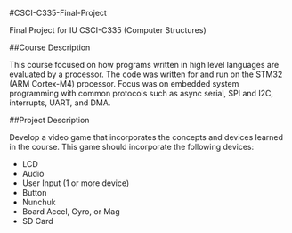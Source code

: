 #CSCI-C335-Final-Project

Final Project for IU CSCI-C335 (Computer Structures)

##Course Description

This course focused on how programs written in high level languages are evaluated by a processor. The code was written for and run on the STM32 (ARM Cortex-M4) processor. Focus was on embedded system programming with common protocols such as async serial, SPI and I2C, interrupts, UART, and DMA.

##Project Description

Develop a video game that incorporates the concepts and devices learned in the course. This game should incorporate the following devices:

* LCD
* Audio
* User Input (1 or more device)
* Button
* Nunchuk
* Board Accel, Gyro, or Mag
* SD Card

